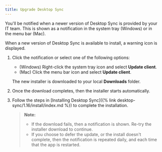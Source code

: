 ```yaml
---
title: Upgrade Desktop Sync
---
```


You'll be notified when a newer version of Desktop Sync is provided by your IT team. 
This is shown as a notification in the system tray (Windows) or in the menu bar (Mac).

When a new version of Desktop Sync is available to install, a warning icon is displayed.

1. Click the notification or select one of the following options:

    * (Windows) Right-click the system tray icon and select **Update client**.
    * (Mac) Click the menu bar icon and select **Update client**.
    
    The new installer is downloaded to your local **Downloads** folder.

2. Once the download completes, then the installer starts automatically.

3. Follow the steps in [Installing Desktop Sync]({% link desktop-sync/1.16/install/index.md %}) to complete the installation.

    >**Note:**
    >
    >* If the download fails, then a notification is shown. Re-try the installer download to continue.
    >* If you choose to defer the update, or the install doesn't complete, then the notification is repeated daily, and each time that the app is restarted.
